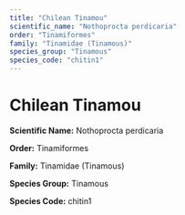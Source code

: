 ```yaml
---
title: "Chilean Tinamou"
scientific_name: "Nothoprocta perdicaria"
order: "Tinamiformes"
family: "Tinamidae (Tinamous)"
species_group: "Tinamous"
species_code: "chitin1"
---
```


# Chilean Tinamou

**Scientific Name:** Nothoprocta perdicaria

**Order:** Tinamiformes

**Family:** Tinamidae (Tinamous)

**Species Group:** Tinamous

**Species Code:** chitin1
